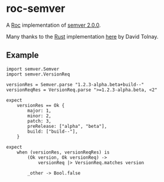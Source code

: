 roc-semver
==========

A [Roc](https://roc-lang.org) implementation of [semver 2.0.0](https://semver.org/).

Many thanks to the [Rust](https://rust-lang.org) implementation [here](https://github.com/dtolnay/semver)
by David Tolnay.

## Example

```roc
import semver.Semver
import semver.VersionReq

versionRes = Semver.parse "1.2.3-alpha.beta+build--"
versionReqRes = VersionReq.parse ">=1.2.3-alpha.beta, <2"

expect
    versionRes == Ok {
        major: 1,
        minor: 2,
        patch: 3,
        preRelease: ["alpha", "beta"],
        build: ["build--"],
    }

expect
    when (versionRes, versionReqRes) is
        (Ok version, Ok versionReq) ->
            versionReq |> VersionReq.matches version

        _other -> Bool.false
```
